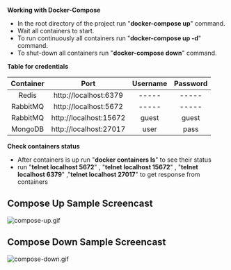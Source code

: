 

**Working with Docker-Compose**

- In the root directory of the project run "**docker-compose up**" command.
- Wait all containers to start.
- To run continuously all containers run  "**docker-compose up -d**" command.
- To shut-down all containers run  "**docker-compose down**" command.



**Table for credentials**

|Container|         Port         |Username|Password|
|:-------:|:--------------------:|:------:|:------:|
|  Redis  |http://localhost:6379 | -----  | -----  |
|RabbitMQ |http://localhost:5672 | -----  | -----  |
|RabbitMQ |http://localhost:15672| guest  | guest  |
| MongoDB |http://localhost:27017|  user  |  pass  |

**Check containers status**

- After containers is up run "**docker containers ls**" to see their status
- run "**telnet localhost 5672**" , "**telnet localhost  15672**"  , "**telnet localhost 6379**" ,"**telnet localhost 27017**"  to get response from containers

## Compose Up Sample Screencast

![compose-up.gif](https://github.com/bilgeadamdev/docker_mongodb-redis-rabbitmq/blob/master/images/up_mongodb-redis-rabbitmq.gif)

## Compose Down Sample Screencast

![compose-down.gif](https://github.com/bilgeadamdev/docker_mongodb-redis-rabbitmq/blob/master/images/down_mongodb-redis-rabbitmq.gif)


